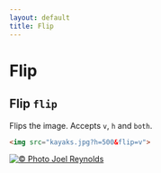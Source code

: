 ```yaml
---
layout: default
title: Flip
---
```


# Flip

## Flip `flip`

Flips the image. Accepts `v`, `h` and `both`.

~~~ html
<img src="kayaks.jpg?h=500&flip=v">
~~~

[![© Photo Joel Reynolds](https://glide.herokuapp.com/2.0/kayaks.jpg?h=500&flip=v)](https://glide.herokuapp.com/2.0/kayaks.jpg?h=500&flip=v)
